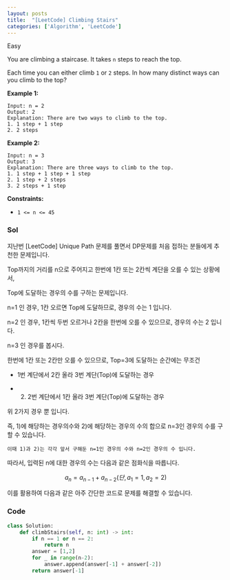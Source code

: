 ```yaml
---
layout: posts
title:  "[LeetCode] Climbing Stairs"
categories: ['Algorithm', 'LeetCode']
---
```



[문제링크]:(https://leetcode.com/problems/climbing-stairs/)





Easy

You are climbing a staircase. It takes `n` steps to reach the top.

Each time you can either climb `1` or `2` steps. In how many distinct ways can you climb to the top?

 

**Example 1:**

```
Input: n = 2
Output: 2
Explanation: There are two ways to climb to the top.
1. 1 step + 1 step
2. 2 steps
```

**Example 2:**

```
Input: n = 3
Output: 3
Explanation: There are three ways to climb to the top.
1. 1 step + 1 step + 1 step
2. 1 step + 2 steps
3. 2 steps + 1 step  
```

 

**Constraints:**

- `1 <= n <= 45`





### Sol

지난번 [LeetCode] Unique Path 문제를 풀면서 DP문제를 처음 접하는 분들에게 추천한 문제입니다.

Top까지의 거리를 n으로 주어지고 한번에 1칸 또는 2칸씩 계단을 오를 수 있는 상황에서,

Top에 도달하는 경우의 수를 구하는 문제입니다.  




n=1 인 경우, 1칸 오르면 Top에 도달하므로, 경우의 수는 1 입니다.

n=2 인 경우, 1칸씩 두번 오르거나 2칸을 한번에 오를 수 있으므로, 경우의 수는 2 입니다.  
 



n=3 인 경우를 봅시다.

한번에 1칸 또는 2칸만 오를 수 있으므로, Top=3에 도달하는 순간에는 무조건

- 1번 계단에서 2칸 올라 3번 계단(Top)에 도달하는 경우 

- 2) 2번 계단에서 1칸 올라 3번 계단(Top)에 도달하는 경우

위 2가지 경우 뿐 입니다.  
 



즉, 1)에 해당하는 경우의수와 2)에 해당하는 경우의 수의 합으로 n=3인 경우의 수를 구할 수 있습니다.

 	이때 1)과 2)는 각각 앞서 구해둔 n=1인 경우의 수와 n=2인 경우의 수 입니다.  
   


따라서, 입력된 n에 대한 경우의 수는 다음과 같은 점화식을 따릅니다.

$$
a_{n} = a_{n-1} + a_{n-2} (단, a_{1}=1, a_{2}=2)
$$

이를 활용하여 다음과 같은 아주 간단한 코드로 문제를 해결할 수 있습니다.  




### Code

```python
class Solution:
    def climbStairs(self, n: int) -> int:
        if n == 1 or n == 2:
            return n
        answer = [1,2]
        for _ in range(n-2):
            answer.append(answer[-1] + answer[-2])
        return answer[-1]
    
```

